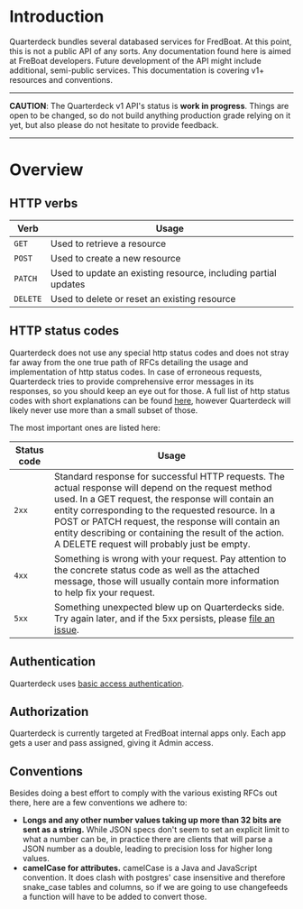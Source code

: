 # Introduction

Quarterdeck bundles several databased services for FredBoat.
At this point, this is not a public API of any sorts.
Any documentation found here is aimed at FreBoat developers.
Future development of the API might include additional, semi-public services.
This documentation is covering v1+ resources and conventions.

* * *

**CAUTION**: The Quarterdeck v1 API's status is **work in progress**. Things are open to be changed,
so do not build anything production grade relying on it yet,
but also please do not hesitate to provide feedback.

* * *

# Overview

## HTTP verbs
| Verb | Usage |
| ---- | ----- |
| `GET` | Used to retrieve a resource |
| `POST`| Used to create a new resource |
| `PATCH` | Used to update an existing resource, including partial updates |
| `DELETE` | Used to delete or reset an existing resource |

## HTTP status codes
Quarterdeck does not use any special http status codes and does not stray far away from the one true
path of RFCs detailing the usage and implementation of http status codes. In case of erroneous requests,
Quarterdeck tries to provide comprehensive error messages in its responses,
so you should keep an eye out for those. A full list of http status codes with
short explanations can be found [here](http://www.restapitutorial.com/httpstatuscodes.html),
however Quarterdeck will likely never use more than a small subset of those.

The most important ones are listed here:

| Status code | Usage |
| ----------- | ----- |
| `2xx` | Standard response for successful HTTP requests. The actual response will depend on the request method used. In a GET request, the response will contain an entity corresponding to the requested resource. In a POST or PATCH request, the response will contain an entity describing or containing the result of the action. A DELETE request will probably just be empty. |
| `4xx` | Something is wrong with your request. Pay attention to the concrete status code as well as the attached message, those will usually contain more information to help fix your request. |
| `5xx` | Something unexpected blew up on Quarterdecks side. Try again later, and if the 5xx persists, please [file an issue](https://github.com/FredBoat/Backend/issues). |



## Authentication
Quarterdeck uses [basic access authentication](https://tools.ietf.org/html/rfc7617).

## Authorization
Quarterdeck is currently targeted at FredBoat internal apps only. Each app gets a user and
pass assigned, giving it Admin access.

## Conventions
Besides doing a best effort to comply with the various existing RFCs out there,
here are a few conventions we adhere to:

- **Longs and any other number values taking up more than 32 bits are sent as a string.**
While JSON specs don't seem to set an explicit limit to what a number can be,
in practice there are clients that will parse a JSON number as a double,
leading to precision loss for higher long values.
- **camelCase for attributes.** camelCase is a Java and JavaScript convention.
It does clash with postgres' case insensitive and therefore snake_case tables and columns,
so if we are going to use changefeeds a function will have to be added to convert those.
